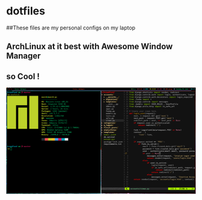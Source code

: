 # dotfiles
##These files are my personal configs on my laptop 
## ArchLinux at it best with Awesome Window Manager
## so Cool !
<img src="desktop.png"  title="umschaudhary">
